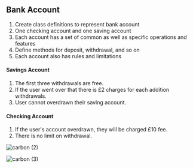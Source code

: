 ## Bank Account

1. Create class definitions to represent bank account
2. One checking account and one saving account
3. Each account has a set of common as well as specific operations and features
4. Define methods for deposit, withdrawal, and so on
5. Each account also has rules and limitations

#### Savings Account

1. The first three withdrawals are free.
2. If the user went over that there is £2 charges for each addition withdrawals.
3. User cannot overdrawn their saving account.

#### Checking Account

1. If the user's account overdrawn, they will be charged £10 fee.
2. There is no limit on withdrawal.


![carbon (2)](https://user-images.githubusercontent.com/35266259/182230531-20b5e2e5-dc8f-4f20-95e0-ef75c40248b6.png)


![carbon (3)](https://user-images.githubusercontent.com/35266259/182230627-85ddd4c2-5a7c-4d8a-b0b5-a0ce152bc82b.png)
